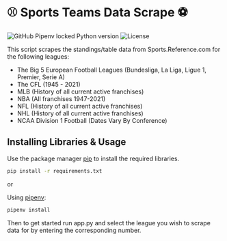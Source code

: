 # ⚾ Sports Teams Data Scrape ⚽

![GitHub Pipenv locked Python version](https://img.shields.io/github/pipenv/locked/python-version/Durhamster/Sports_Teams_Data_Scrape?color=blue&style=for-the-badge)
![License](https://img.shields.io/github/license/Durhamster/Sports_Teams_Data_Scrape?style=for-the-badge)

This script scrapes the standings/table data from Sports.Reference.com for the following leagues:

- The Big 5 European Football Leagues (Bundesliga, La Liga, Ligue 1, Premier, Serie A)
- The CFL (1945 - 2021)
- MLB (History of all current active franchises)
- NBA (All franchises 1947-2021)
- NFL (History of all current active franchises)
- NHL (History of all current active franchises)
- NCAA Division 1 Football (Dates Vary By Conference)

## Installing Libraries & Usage

Use the package manager [pip](https://pip.pypa.io/en/stable/) to install the required libraries.

```bash
pip install -r requirements.txt
```

or

Using [pipenv](https://pipenv.pypa.io/en/latest/):

```bash
pipenv install
```

Then to get started run app.py and select the league you wish to scrape data for by entering the corresponding number.
